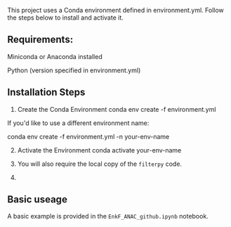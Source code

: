 This project uses a Conda environment defined in environment.yml. Follow the steps below to install and activate it.

## Requirements:

Miniconda
 or Anaconda
 installed

Python (version specified in environment.yml)

## Installation Steps

1. Create the Conda Environment
conda env create -f environment.yml

If you'd like to use a different environment name:

conda env create -f environment.yml -n your-env-name

2. Activate the Environment
conda activate your-env-name

3. You will also require the local copy of the ```filterpy``` code.
4. 
## Basic useage
A basic example is provided in the ```EnkF_ANAC_github.ipynb``` notebook. 
